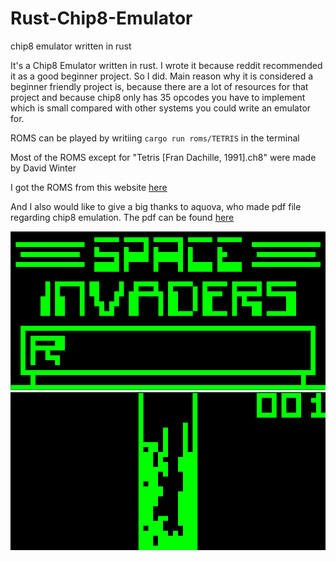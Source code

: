 # Rust-Chip8-Emulator
chip8 emulator written in rust

It's a Chip8 Emulator written in rust. I wrote it because reddit recommended it as a good beginner project.
So I did. Main reason why it is considered a beginner friendly project is, because there are a lot of resources
for that project and because chip8 only has 35 opcodes you have to implement which is small compared with other 
systems you could write an emulator for.

ROMS can be played by writiing ```cargo run roms/TETRIS``` in the terminal

Most of the ROMS except for "Tetris [Fran Dachille, 1991].ch8" were made by David Winter

I got the ROMS from this website [here](https://www.zophar.net/pdroms/chip8/chip-8-games-pack.html)

And I also would like to give a big thanks to aquova, who made pdf file regarding chip8 emulation.
The pdf can be found [here](https://github.com/aquova/chip8-book)

![Space Invaders](./pics/space_invaders.png)
![Tetris](./pics/tetris.png)